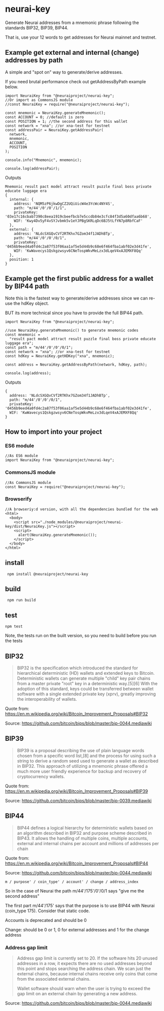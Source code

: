 # neurai-key

Generate Neurai addresses from a mnemonic phrase following the standards BIP32, BIP39, BIP44.

That is, use your 12 words to get addresses for Neurai mainnet and testnet.


## Example get external and internal (change) addresses by path

A simple and "spot on" way to generate/derive addresses.

If you need brutal performance check out getAddressByPath example below.

```
import NeuraiKey from "@neuraiproject/neurai-key";
//Or import as CommonsJS module
//const NeuraiKey = require("@neuraiproject/neurai-key");

const mnemonic = NeuraiKey.generateMnemonic();
const ACCOUNT = 0; //default is zero
const POSITION = 1; //the second address for this wallet
const network = "xna"; //or xna-test for testnet
const addressPair = NeuraiKey.getAddressPair(
  network,
  mnemonic,
  ACCOUNT,
  POSITION
);

console.info("Mnemonic", mnemonic);

console.log(addressPair);
```

Outputs

```
Mnemonic result pact model attract result puzzle final boss private educate luggage era
{
  internal: {
    address: 'NQM5zP6jkwDgCZ2UQiUicW4e3YcWc4NY4S',
    path: "m/44'/0'/0'/1/1",
    privateKey: '03e17c16cbab7390c8eea1919cbeefbcb7e5ccdb84e3cfc84f3d5a60dfaa6b68',
    WIF: 'Kwy4Dv5yF4vSYJvbmk5v1eYJPBgSKRLqDc6BJ5tLfYN7p8RbfCaF'
  },
  external: {
    address: 'NLdcSXGQvCVf2RTKhx7GZom34f1JADhBTp',
    path: "m/44'/0'/0'/0/1",
    privateKey: '0456b9eed4a0fd4c2a87f53f06aa1af5e5d44b9c68e6f464fba1abf02e3d41fe',
    WIF: 'KwWavecys1Qskgzwsyv6CNeTospWkvMeLzx3dLqeV4xAJEMXF8Qq'
  },
  position: 1
}
```

## Example get the first public address for a wallet by BIP44 path

Note this is the fastest way to generate/derive addresses since we can re-use the hdKey object.

BUT its more technical since you have to provide the full BIP44 path.

```
import NeuraiKey from "@neuraiproject/neurai-key";

//use NeuraiKey.generateMnemonic() to generate mnemonic codes
const mnemonic =
  "result pact model attract result puzzle final boss private educate luggage era";
const path = "m/44'/0'/0'/0/1";
const network = "xna"; //or xna-test for testnet
const hdKey = NeuraiKey.getHDKey("xna", mnemonic);

const address = NeuraiKey.getAddressByPath(network, hdKey, path);

console.log(address);

```

Outputs

```
{
  address: 'NLdcSXGQvCVf2RTKhx7GZom34f1JADhBTp',
  path: "m/44'/0'/0'/0/1",
  privateKey: '0456b9eed4a0fd4c2a87f53f06aa1af5e5d44b9c68e6f464fba1abf02e3d41fe',
  WIF: 'KwWavecys1Qskgzwsyv6CNeTospWkvMeLzx3dLqeV4xAJEMXF8Qq'
}
```

## How to import into your project

### ES6 module

```
//As ES6 module
import NeuraiKey from "@neuraiproject/neurai-key";
```

### CommonsJS module

```
//As CommonsJS module
const NeuraiKey = require("@neuraiproject/neurai-key");
```

### Browserify

```
//A browseriy:d version, with all the dependencies bundled for the web
<html>
  <body>
    <script src="./node_modules/@neuraiproject/neurai-key/dist/NeuraiKey.js"></script>
    <script>
      alert(NeuraiKey.generateMnemonic());
    </script>
  </body>
</html>
```

## install

` npm install @neuraiproject/neurai-key`

## build

` npm run build`

## test

`npm test`

Note, the tests run on the built version, so you need to build before you run the tests

## BIP32

> BIP32 is the specification which introduced the standard for hierarchical deterministic (HD) wallets and extended keys to Bitcoin. Deterministic wallets can generate multiple "child" key pair chains from a master private "root" key in a deterministic way.[5][6] With the adoption of this standard, keys could be transferred between wallet software with a single extended private key (xprv), greatly improving the interoperability of wallets.

Quote from: https://en.m.wikipedia.org/wiki/Bitcoin_Improvement_Proposals#BIP32

Source: https://github.com/bitcoin/bips/blob/master/bip-0044.mediawiki

## BIP39

> BIP39 is a proposal describing the use of plain language words chosen from a specific word list,[8] and the process for using such a string to derive a random seed used to generate a wallet as described in BIP32. This approach of utilizing a mnemonic phrase offered a much more user friendly experience for backup and recovery of cryptocurrency wallets.

Quote from: https://en.m.wikipedia.org/wiki/Bitcoin_Improvement_Proposals#BIP39

Source: https://github.com/bitcoin/bips/blob/master/bip-0039.mediawiki

## BIP44

> BIP44 defines a logical hierarchy for deterministic wallets based on an algorithm described in BIP32 and purpose scheme described in BIP43. It allows the handling of multiple coins, multiple accounts, external and internal chains per account and millions of addresses per chain

Quote from: https://en.m.wikipedia.org/wiki/Bitcoin_Improvement_Proposals#BIP44

Source: https://github.com/bitcoin/bips/blob/master/bip-0044.mediawiki

`m / purpose' / coin_type' / account' / change / address_index`

So in the case of Neurai the path m/44'/175'/0'/0/1 says "give me the second address"

The first part m/44'/175' says that the purpose is to use BIP44 with Neurai (coin_type 175). Consider that static code.

Accounts is deprecated and should be 0

Change: should be 0 or 1, 0 for external addresses and 1 for the change address

### Address gap limit

> Address gap limit is currently set to 20. If the software hits 20 unused addresses in a row, it expects there are no used addresses beyond this point and stops searching the address chain. We scan just the external chains, because internal chains receive only coins that come from the associated external chains.
>
> Wallet software should warn when the user is trying to exceed the gap limit on an external chain by generating a new address.

Source: https://github.com/bitcoin/bips/blob/master/bip-0044.mediawiki
